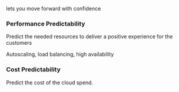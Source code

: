 lets you move forward with confidence


### Performance Predictability

Predict the needed resources to deliver a positive experience for the customers

Autoscaling, load balancing, high availability

### Cost Predictability

Predict the cost of the cloud spend. 


